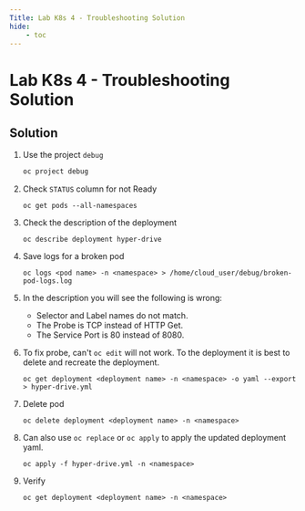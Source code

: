 ```yaml
---
Title: Lab K8s 4 - Troubleshooting Solution
hide:
    - toc
---
```


# Lab K8s 4 - Troubleshooting Solution

## Solution

1. Use the project `debug`

    ```bash
    oc project debug
    ```

2. Check `STATUS` column for not Ready

    ```
    oc get pods --all-namespaces
    ```

3. Check the description of the deployment

    ```
    oc describe deployment hyper-drive
    ```

4. Save logs for a broken pod
    
    ```
    oc logs <pod name> -n <namespace> > /home/cloud_user/debug/broken-pod-logs.log
    ```

5. In the description you will see the following is wrong:

    - Selector and Label names do not match.
    - The Probe is TCP instead of HTTP Get.
    - The Service Port is 80 instead of 8080.

6. To fix probe, can't `oc edit` will not work. To the deployment it is best to delete and recreate the deployment.

    ```
    oc get deployment <deployment name> -n <namespace> -o yaml --export > hyper-drive.yml
    ```

7. Delete pod
   
    ```
    oc delete deployment <deployment name> -n <namespace>
    ```

8. Can also use `oc replace` or `oc apply` to apply the updated deployment yaml.

    ```
    oc apply -f hyper-drive.yml -n <namespace>
    ```

9. Verify

    ```
    oc get deployment <deployment name> -n <namespace>
    ```
